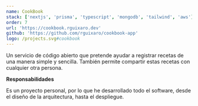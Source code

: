 ```yaml
---
name: CookBook
stack: ['nextjs', 'prisma', 'typescript', 'mongodb', 'tailwind', 'aws']
order: 7
url: 'https://cookbook.rguixaro.dev'
github: 'https://github.com/rguixaro/cookbook-app'
logo: /projects.svg#cookbook
---
```


Un servicio de código abierto que pretende ayudar a registrar recetas de una manera
simple y sencilla. También permite compartir estas recetas con cualquier otra
persona.

<b>Responsabilidades</b>

Es un proyecto personal, por lo que he desarrollado todo el software, desde el diseño
de la arquitectura, hasta el despliegue.
